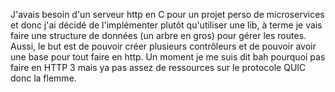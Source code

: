 J'avais besoin d'un serveur http en C pour un projet perso de microservices et donc j'ai décidé de l'implémenter plutôt qu'utiliser une lib, à terme je vais faire une structure de données (un arbre en gros) pour gérer les routes.
Aussi, le but est de pouvoir créer plusieurs contrôleurs et de pouvoir avoir une base pour tout faire en http.
Un moment je me suis dit bah pourquoi pas faire en HTTP 3 mais ya pas assez de ressources sur le protocole QUIC donc la flemme.